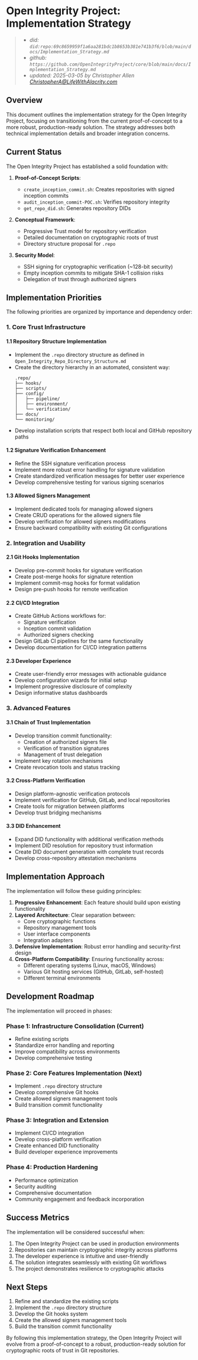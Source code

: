 # Open Integrity Project: Implementation Strategy
> - _did: `did:repo:69c8659959f1a6aa281bdc1b8653b381e741b3f6/blob/main/docs/Implementation_Strategy.md`_
> - _github: `https://github.com/OpenIntegrityProject/core/blob/main/docs/Implementation_Strategy.md`_
> - _updated: 2025-03-05 by Christopher Allen <ChristopherA@LifeWithAlacrity.com>_

## Overview

This document outlines the implementation strategy for the Open Integrity Project, focusing on transitioning from the current proof-of-concept to a more robust, production-ready solution. The strategy addresses both technical implementation details and broader integration concerns.

## Current Status

The Open Integrity Project has established a solid foundation with:

1. **Proof-of-Concept Scripts**:
   - `create_inception_commit.sh`: Creates repositories with signed inception commits
   - `audit_inception_commit-POC.sh`: Verifies repository integrity
   - `get_repo_did.sh`: Generates repository DIDs

2. **Conceptual Framework**:
   - Progressive Trust model for repository verification
   - Detailed documentation on cryptographic roots of trust
   - Directory structure proposal for `.repo`

3. **Security Model**:
   - SSH signing for cryptographic verification (~128-bit security)
   - Empty inception commits to mitigate SHA-1 collision risks
   - Delegation of trust through authorized signers

## Implementation Priorities

The following priorities are organized by importance and dependency order:

### 1. Core Trust Infrastructure

#### 1.1 Repository Structure Implementation

- Implement the `.repo` directory structure as defined in `Open_Integrity_Repo_Directory_Structure.md`
- Create the directory hierarchy in an automated, consistent way:
  ```
  .repo/
  ├── hooks/
  ├── scripts/
  ├── config/
  │   ├── pipeline/
  │   ├── environment/
  │   └── verification/
  ├── docs/
  └── monitoring/
  ```
- Develop installation scripts that respect both local and GitHub repository paths

#### 1.2 Signature Verification Enhancement

- Refine the SSH signature verification process
- Implement more robust error handling for signature validation
- Create standardized verification messages for better user experience
- Develop comprehensive testing for various signing scenarios

#### 1.3 Allowed Signers Management

- Implement dedicated tools for managing allowed signers
- Create CRUD operations for the allowed signers file
- Develop verification for allowed signers modifications
- Ensure backward compatibility with existing Git configurations

### 2. Integration and Usability

#### 2.1 Git Hooks Implementation

- Develop pre-commit hooks for signature verification
- Create post-merge hooks for signature retention
- Implement commit-msg hooks for format validation
- Design pre-push hooks for remote verification

#### 2.2 CI/CD Integration

- Create GitHub Actions workflows for:
  - Signature verification
  - Inception commit validation
  - Authorized signers checking
- Design GitLab CI pipelines for the same functionality
- Develop documentation for CI/CD integration patterns

#### 2.3 Developer Experience

- Create user-friendly error messages with actionable guidance
- Develop configuration wizards for initial setup
- Implement progressive disclosure of complexity
- Design informative status dashboards

### 3. Advanced Features

#### 3.1 Chain of Trust Implementation

- Develop transition commit functionality:
  - Creation of authorized signers file
  - Verification of transition signatures
  - Management of trust delegation
- Implement key rotation mechanisms
- Create revocation tools and status tracking

#### 3.2 Cross-Platform Verification

- Design platform-agnostic verification protocols
- Implement verification for GitHub, GitLab, and local repositories
- Create tools for migration between platforms
- Develop trust bridging mechanisms

#### 3.3 DID Enhancement

- Expand DID functionality with additional verification methods
- Implement DID resolution for repository trust information
- Create DID document generation with complete trust records
- Develop cross-repository attestation mechanisms

## Implementation Approach

The implementation will follow these guiding principles:

1. **Progressive Enhancement**: Each feature should build upon existing functionality
2. **Layered Architecture**: Clear separation between:
   - Core cryptographic functions
   - Repository management tools
   - User interface components
   - Integration adapters
3. **Defensive Implementation**: Robust error handling and security-first design
4. **Cross-Platform Compatibility**: Ensuring functionality across:
   - Different operating systems (Linux, macOS, Windows)
   - Various Git hosting services (GitHub, GitLab, self-hosted)
   - Different terminal environments

## Development Roadmap

The implementation will proceed in phases:

### Phase 1: Infrastructure Consolidation (Current)

- Refine existing scripts
- Standardize error handling and reporting
- Improve compatibility across environments
- Develop comprehensive testing

### Phase 2: Core Features Implementation (Next)

- Implement `.repo` directory structure
- Develop comprehensive Git hooks
- Create allowed signers management tools
- Build transition commit functionality

### Phase 3: Integration and Extension

- Implement CI/CD integration
- Develop cross-platform verification
- Create enhanced DID functionality
- Build developer experience improvements

### Phase 4: Production Hardening

- Performance optimization
- Security auditing
- Comprehensive documentation
- Community engagement and feedback incorporation

## Success Metrics

The implementation will be considered successful when:

1. The Open Integrity Project can be used in production environments
2. Repositories can maintain cryptographic integrity across platforms
3. The developer experience is intuitive and user-friendly
4. The solution integrates seamlessly with existing Git workflows
5. The project demonstrates resilience to cryptographic attacks

## Next Steps

1. Refine and standardize the existing scripts
2. Implement the `.repo` directory structure
3. Develop the Git hooks system
4. Create the allowed signers management tools
5. Build the transition commit functionality

By following this implementation strategy, the Open Integrity Project will evolve from a proof-of-concept to a robust, production-ready solution for cryptographic roots of trust in Git repositories.
